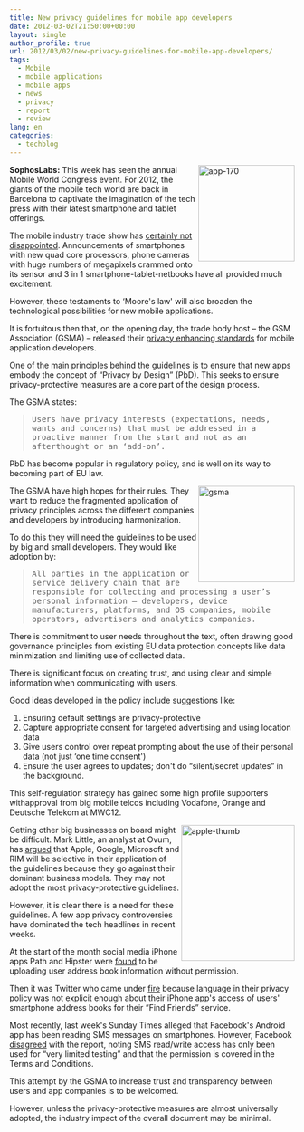 ```yaml
---
title: New privacy guidelines for mobile app developers
date: 2012-03-02T21:50:00+00:00
layout: single
author_profile: true
url: 2012/03/02/new-privacy-guidelines-for-mobile-app-developers/
tags:
  - Mobile
  - mobile applications
  - mobile apps
  - news
  - privacy
  - report
  - review
lang: en
categories: 
  - techblog
---
```

[<img title="app-170" border="0" alt="app-170" align="right" src="http://lh4.ggpht.com/-pljwfaGnZSc/T1E5ONSat8I/AAAAAAAAFB8/bYNuhYSAldU/app-170_thumb%25255B1%25255D.jpg?imgmax=800" width="170" height="170" />](http://lh6.ggpht.com/-irF_O_RVIcA/T1E5Ei--uXI/AAAAAAAAFB0/24QJzTqA4Ag/s1600-h/app-170%25255B3%25255D.jpg)**SophosLabs:** This week has seen the annual Mobile World Congress event. For 2012, the giants of the mobile tech world are back in Barcelona to captivate the imagination of the tech press with their latest smartphone and tablet offerings. 

The mobile industry trade show has [certainly not disappointed](http://reviews.cnet.com/mobile-world-congress/). Announcements of smartphones with new quad core processors, phone cameras with huge numbers of megapixels crammed onto its sensor and 3 in 1 smartphone-tablet-netbooks have all provided much excitement. 

However, these testaments to &#8216;Moore's law' will also broaden the technological possibilities for new mobile applications. 

It is fortuitous then that, on the opening day, the trade body host – the GSM Association (GSMA) – released their [privacy enhancing standards](http://www.gsma.com/documents/privacy-design-guidelines-for-mobile-application-development/20008) for mobile application developers. 

One of the main principles behind the guidelines is to ensure that new apps embody the concept of “Privacy by Design” (PbD). This seeks to ensure privacy-protective measures are a core part of the design process. 

The GSMA states: 

> <tt>Users have privacy interests (expectations, needs, wants and concerns) that must be addressed in a proactive manner from the start and not as an afterthought or an ‘add-on’.</tt>

PbD has become popular in regulatory policy, and is well on its way to becoming part of EU law. 

[<img title="gsma" border="0" alt="gsma" align="right" src="http://lh3.ggpht.com/-gwemToVkDTg/T1E5YfzQFyI/AAAAAAAAFCM/oN9rxxICDZY/gsma_thumb%25255B1%25255D.jpg?imgmax=800" width="170" height="170" />](http://lh3.ggpht.com/-xw99wFGD13w/T1E5T84WiNI/AAAAAAAAFCE/-K4GWyEVNuc/s1600-h/gsma%25255B4%25255D.jpg)The GSMA have high hopes for their rules. They want to reduce the fragmented application of privacy principles across the different companies and developers by introducing harmonization. 

To do this they will need the guidelines to be used by big and small developers. They would like adoption by: 

> <tt>All parties in the application or service delivery chain that are responsible for collecting and processing a user’s personal information – developers, device manufacturers, platforms, and OS companies, mobile operators, advertisers and analytics companies.</tt>

There is commitment to user needs throughout the text, often drawing good governance principles from existing EU data protection concepts like data minimization and limiting use of collected data. 

There is significant focus on creating trust, and using clear and simple information when communicating with users. 

Good ideas developed in the policy include suggestions like: 

  1. Ensuring default settings are privacy-protective 
  2. Capture appropriate consent for targeted advertising and using location data 
  3. Give users control over repeat prompting about the use of their personal data (not just &#8216;one time consent') 
  4. Ensure the user agrees to updates; don't do “silent/secret updates” in the background.

This self-regulation strategy has gained some high profile supporters with<a>approval</a> from big mobile telcos including Vodafone, Orange and Deutsche Telekom at MWC12. 

[<img title="apple-thumb" border="0" alt="apple-thumb" align="right" src="http://lh5.ggpht.com/-A82YiStoMjs/T1E5gkqNtYI/AAAAAAAAFCc/p7xf0bU2G68/apple-thumb_thumb%25255B8%25255D.jpg?imgmax=800" width="200" height="240" />](http://lh4.ggpht.com/-X3d0YAUkvjc/T1E5cNxq3xI/AAAAAAAAFCU/gcTFMCHUP_Q/s1600-h/apple-thumb%25255B4%25255D.jpg)Getting other big businesses on board might be difficult. Mark Little, an analyst at Ovum, has [argued](http://www.computerworlduk.com/news/mobile-wireless/3340776/apple-google-microsoft-unlikely-adopt-key-gsma-privacy-rules/) that Apple, Google, Microsoft and RIM will be selective in their application of the guidelines because they go against their dominant business models. They may not adopt the most privacy-protective guidelines. 

However, it is clear there is a need for these guidelines. A few app privacy controversies have dominated the tech headlines in recent weeks. 

At the start of the month social media iPhone apps Path and Hipster were [found](http://nakedsecurity.sophos.com/2012/02/08/apple-mobile-apps-path-and-hipster-and-leak-sensitive-data-without-notification/) to be uploading user address book information without permission. 

Then it was Twitter who came under [fire](http://nakedsecurity.sophos.com/2012/02/16/twitter-tarnished-by-iphone-contact-scandal/) because language in their privacy policy was not explicit enough about their iPhone app's access of users' smartphone address books for their “Find Friends” service. 

Most recently, last week's Sunday Times alleged that Facebook's Android app has been reading SMS messages on smartphones. However, Facebook [disagreed](http://www.zdnet.com/blog/facebook/facebook-denies-it-is-reading-your-text-messages/9522) with the report, noting SMS read/write access has only been used for “very limited testing” and that the permission is covered in the Terms and Conditions. 

This attempt by the GSMA to increase trust and transparency between users and app companies is to be welcomed. 

However, unless the privacy-protective measures are almost universally adopted, the industry impact of the overall document may be minimal.